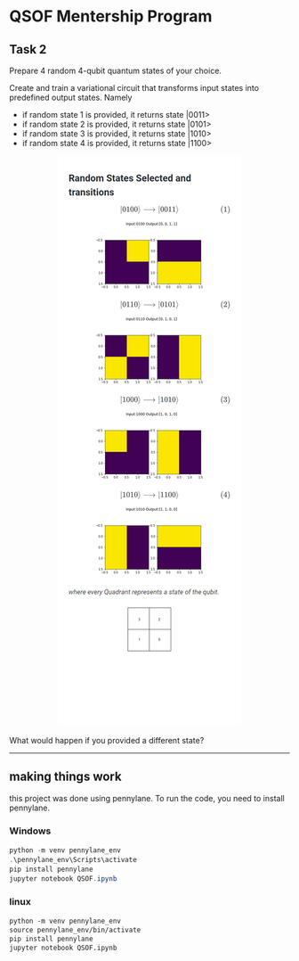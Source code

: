 # QSOF Mentership Program
## Task 2


Prepare 4 random 4-qubit quantum states of your choice.

Create and train a variational circuit that transforms input states into predefined output states. Namely
- if random state 1 is provided, it returns state |0011>
- if random state 2 is provided, it returns state |0101>
- if random state 3 is provided, it returns state |1010>
- if random state 4 is provided, it returns state |1100>


<center>
<img src="states.png">
</center>



What would happen if you provided a different state?


<hr>

## making things work
this project was done using pennylane. To run the code, you need to install pennylane.

### Windows
```powershell
python -m venv pennylane_env
.\pennylane_env\Scripts\activate
pip install pennylane
jupyter notebook QSOF.ipynb
```

### linux
```
python -m venv pennylane_env
source pennylane_env/bin/activate
pip install pennylane
jupyter notebook QSOF.ipynb
```